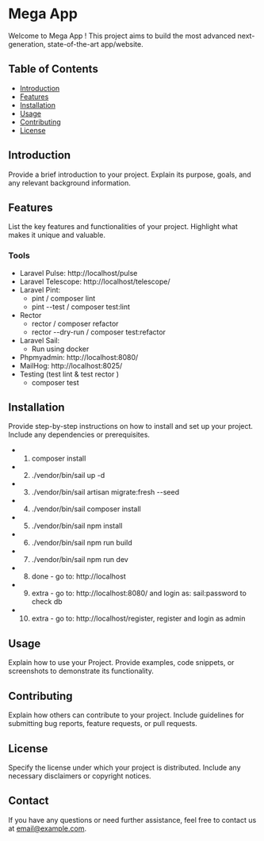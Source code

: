 # Mega App

Welcome to Mega App ! This project aims to build the most advanced next-generation, state-of-the-art app/website.

## Table of Contents

-   [Introduction](#introduction)
-   [Features](#features)
-   [Installation](#installation)
-   [Usage](#usage)
-   [Contributing](#contributing)
-   [License](#license)

## Introduction

Provide a brief introduction to your project. Explain its purpose, goals, and any relevant background information.

## Features

List the key features and functionalities of your project. Highlight what makes it unique and valuable.

### Tools

-   Laravel Pulse: http://localhost/pulse
-   Laravel Telescope: http://localhost/telescope/
-   Laravel Pint:
    -   pint / composer lint
    -   pint --test / composer test:lint
-   Rector
    -   rector / composer refactor
    -   rector --dry-run / composer test:refactor
-   Laravel Sail:
    -   Run using docker
-   Phpmyadmin: http://localhost:8080/
-   MailHog: http://localhost:8025/
-   Testing (test lint & test rector )
    -   composer test

## Installation

Provide step-by-step instructions on how to install and set up your project. Include any dependencies or prerequisites.

-   1. composer install
-   2. ./vendor/bin/sail up -d
-   3. ./vendor/bin/sail artisan migrate:fresh --seed
-   4. ./vendor/bin/sail composer install
-   5. ./vendor/bin/sail npm install
-   6. ./vendor/bin/sail npm run build
-   7. ./vendor/bin/sail npm run dev
-   8. done - go to: http://localhost
-   9. extra - go to: http://localhost:8080/ and login as: sail:password to check db
-   10. extra - go to: http://localhost/register, register and login as admin

## Usage

Explain how to use your Project. Provide examples, code snippets, or screenshots to demonstrate its functionality.

## Contributing

Explain how others can contribute to your project. Include guidelines for submitting bug reports, feature requests, or pull requests.

## License

Specify the license under which your project is distributed. Include any necessary disclaimers or copyright notices.

## Contact

If you have any questions or need further assistance, feel free to contact us at [email@example.com](mailto:email@example.com).
